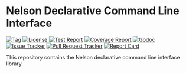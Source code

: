 # Nelson Declarative Command Line Interface

[![Tag](https://img.shields.io/github/tag/klmitch/nelson.svg)](https://github.com/klmitch/nelson/tags)
[![License](https://img.shields.io/hexpm/l/plug.svg)](https://github.com/klmitch/nelson/blob/main/LICENSE)
[![Test Report](https://travis-ci.org/klmitch/nelson.svg?branch=main)](https://travis-ci.org/klmitch/nelson)
[![Coverage Report](https://coveralls.io/repos/github/klmitch/nelson/badge.svg?branch=main)](https://coveralls.io/github/klmitch/nelson?branch=main)
[![Godoc](https://pkg.go.dev/badge/github.com/klmitch/nelson)](https://pkg.go.dev/github.com/klmitch/nelson)
[![Issue Tracker](https://img.shields.io/github/issues/klmitch/nelson.svg)](https://github.com/klmitch/nelson/issues)
[![Pull Request Tracker](https://img.shields.io/github/issues-pr/klmitch/nelson.svg)](https://github.com/klmitch/nelson/pulls)
[![Report Card](https://goreportcard.com/badge/github.com/klmitch/nelson)](https://goreportcard.com/report/github.com/klmitch/nelson)

This repository contains the Nelson declarative command line interface library.
